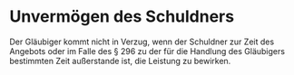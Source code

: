 # Unvermögen des Schuldners

Der Gläubiger kommt nicht in Verzug, wenn der Schuldner zur Zeit des Angebots oder im Falle des § 296 zu der für die Handlung des Gläubigers bestimmten Zeit außerstande ist, die Leistung zu bewirken.